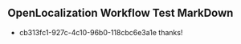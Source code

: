 ## OpenLocalization Workflow Test MarkDown
* cb313fc1-927c-4c10-96b0-118cbc6e3a1e thanks!

<!--HONumber=Aug16_HO1-->


